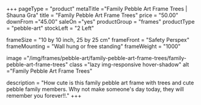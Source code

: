 +++
pageType = "product"
metaTitle ="Family Pebble Art Frame Trees | Shauna Gra"
title = "Family Pebble Art Frame Trees"
price = "50.00"
downFrom ="45.00"
saleOn ="yes"
productGroup = "frames"
productType = "pebble-art"
stockLeft = "2 Left"

frameSize = "10 by 10 inch, 25 by 25 cm"
frameFront = "Safety Perspex"
frameMounting = "Wall hung or free standing"
frameWeight = "1000"

image ="/img/frames/pebble-art/family-pebble-art-frame-trees/family-pebble-art-frame-trees"
class ="lazy img-responsive hover-shadow"
alt ="Family Pebble Art Frame Trees"

description = "How cute is this family pebble art frame with trees and cute pebble family members. Why not make someone's day today, they will remember you forever!!."
+++